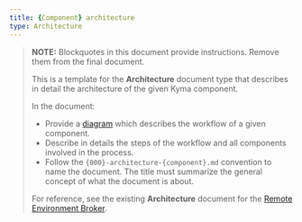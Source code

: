 ```yaml
---
title: {Component} architecture
type: Architecture
---
```


>**NOTE:** Blockquotes in this document provide instructions. Remove them from the final document.
>
>This is a template for the **Architecture** document type that describes in detail the architecture of the given Kyma component.
>
>  In the document:
> * Provide a [diagram](../../content-guidelines/diagrams.md) which describes the workflow of a given component.
> * Describe in details the steps of the workflow and all components involved in the process.
> * Follow the `{000}-architecture-{component}.md` convention to name the document. The title must summarize the general concept of what the document is about.
>
> For reference, see the existing **Architecture** document for the [Remote Environment Broker](https://github.com/kyma-project/kyma/blob/master/docs/service-brokers/docs/020-architecture-reb.md).
